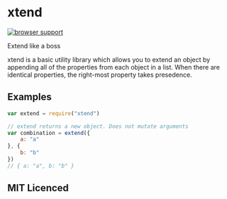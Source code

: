 # xtend

[![browser support][3]][4]

Extend like a boss

xtend is a basic utility library which allows you to extend an object by appending all of the properties from each object in a list. When there are identical properties, the right-most property takes presedence.

## Examples

```js
var extend = require("xtend")

// extend returns a new object. Does not mutate arguments
var combination = extend({
    a: "a"
}, {
    b: "b"
})
// { a: "a", b: "b" }
```


## MIT Licenced


  [3]: http://ci.testling.com/Raynos/xtend.png
  [4]: http://ci.testling.com/Raynos/xtend
